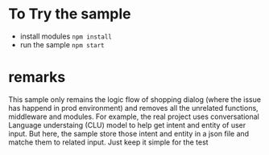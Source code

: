 # To Try the sample 
- install modules 
    `npm install`
- run the sample 
    `npm start`

# remarks 
This sample only remains the logic flow of shopping dialog (where the issue has happend in prod environment) and removes all 
the unrelated functions, middleware and modules. For example, the real project uses conversational Language understaing (CLU) 
model to help get intent and entity of user input. But here, the sample store those intent and entity in a json file and matche 
them to related input. Just keep it simple for the test

    

